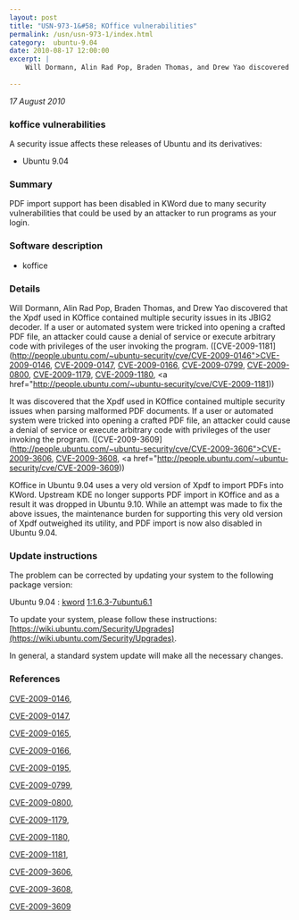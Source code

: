 ```yaml
---
layout: post
title: "USN-973-1&#58; KOffice vulnerabilities"
permalink: /usn/usn-973-1/index.html
category:  ubuntu-9.04
date: 2010-08-17 12:00:00
excerpt: |
    Will Dormann, Alin Rad Pop, Braden Thomas, and Drew Yao discovered that the Xpdf used in KOffice contained multiple security issues in its JBIG2 decoder. If a user or automated system were tricked into opening a crafted PDF file, an attacker could cause a denial of service or execute arbitrary code with privileges of the user invoking the program. ([CVE-2009-1181](http://people.ubuntu.com/~ubuntu-security/cve/CVE-2009-0146">CVE-2009-0146</a>, <a href="http://people.ubuntu.com/~ubuntu-security/cve/CVE-2009-0147">CVE-2009-0147</a>, <a href="http://people.ubuntu.com/~ubuntu-security/cve/CVE-2009-0166">CVE-2009-0166</a>, <a href="http://people.ubuntu.com/~ubuntu-security/cve/CVE-2009-0799">CVE-2009-0799</a>, <a href="http://people.ubuntu.com/~ubuntu-security/cve/CVE-2009-0800">CVE-2009-0800</a>, <a href="http://people.ubuntu.com/~ubuntu-security/cve/CVE-2009-1179">CVE-2009-1179</a>, <a href="http://people.ubuntu.com/~ubuntu-security/cve/CVE-2009-1180">CVE-2009-1180</a>, <a href="http://people.ubuntu.com/~ubuntu-security/cve/CVE-2009-1181))
    
--- 
```

 
 

*17 August 2010*

### koffice vulnerabilities

A security issue affects these releases of Ubuntu and its derivatives:

* Ubuntu 9.04

### Summary

PDF import support has been disabled in KWord due to many security vulnerabilities that could be used by an attacker to run programs as your
login.

### Software description

* koffice 

### Details

Will Dormann, Alin Rad Pop, Braden Thomas, and Drew Yao discovered that the Xpdf used in KOffice contained multiple security issues in its JBIG2 decoder. If a user or automated system were tricked into opening a crafted PDF file, an attacker could cause a denial of service or execute arbitrary code with privileges of the user invoking the program. ([CVE-2009-1181](http://people.ubuntu.com/~ubuntu-security/cve/CVE-2009-0146">CVE-2009-0146</a>, <a href="http://people.ubuntu.com/~ubuntu-security/cve/CVE-2009-0147">CVE-2009-0147</a>, <a href="http://people.ubuntu.com/~ubuntu-security/cve/CVE-2009-0166">CVE-2009-0166</a>, <a href="http://people.ubuntu.com/~ubuntu-security/cve/CVE-2009-0799">CVE-2009-0799</a>, <a href="http://people.ubuntu.com/~ubuntu-security/cve/CVE-2009-0800">CVE-2009-0800</a>, <a href="http://people.ubuntu.com/~ubuntu-security/cve/CVE-2009-1179">CVE-2009-1179</a>, <a href="http://people.ubuntu.com/~ubuntu-security/cve/CVE-2009-1180">CVE-2009-1180</a>, <a href="http://people.ubuntu.com/~ubuntu-security/cve/CVE-2009-1181))

It was discovered that the Xpdf used in KOffice contained multiple security issues when parsing malformed PDF documents. If a user or automated system were tricked into opening a crafted PDF file, an attacker could cause a denial of service or execute arbitrary code with privileges of the user invoking the program. ([CVE-2009-3609](http://people.ubuntu.com/~ubuntu-security/cve/CVE-2009-3606">CVE-2009-3606</a>, <a href="http://people.ubuntu.com/~ubuntu-security/cve/CVE-2009-3608">CVE-2009-3608</a>, <a href="http://people.ubuntu.com/~ubuntu-security/cve/CVE-2009-3609))

KOffice in Ubuntu 9.04 uses a very old version of Xpdf to import PDFs into KWord. Upstream KDE no longer supports PDF import in KOffice and as a result it was dropped in Ubuntu 9.10. While an attempt was made to fix the above issues, the maintenance burden for supporting this very old version of Xpdf outweighed its utility, and PDF import is now also disabled in Ubuntu 9.04. 

### Update instructions

The problem can be corrected by updating your system to the following package version:

Ubuntu 9.04
 : [kword](https://launchpad.net/ubuntu/+source/koffice) <span> [1:1.6.3-7ubuntu6.1](https://launchpad.net/ubuntu/+source/koffice/1:1.6.3-7ubuntu6.1) </span> 

To update your system, please follow these instructions: [https://wiki.ubuntu.com/Security/Upgrades](https://wiki.ubuntu.com/Security/Upgrades).

In general, a standard system update will make all the necessary changes. 

### References

 
 [CVE-2009-0146](http://people.ubuntu.com/~ubuntu-security/cve/CVE-2009-0146), 

 [CVE-2009-0147](http://people.ubuntu.com/~ubuntu-security/cve/CVE-2009-0147), 

 [CVE-2009-0165](http://people.ubuntu.com/~ubuntu-security/cve/CVE-2009-0165), 

 [CVE-2009-0166](http://people.ubuntu.com/~ubuntu-security/cve/CVE-2009-0166), 

 [CVE-2009-0195](http://people.ubuntu.com/~ubuntu-security/cve/CVE-2009-0195), 

 [CVE-2009-0799](http://people.ubuntu.com/~ubuntu-security/cve/CVE-2009-0799), 

 [CVE-2009-0800](http://people.ubuntu.com/~ubuntu-security/cve/CVE-2009-0800), 

 [CVE-2009-1179](http://people.ubuntu.com/~ubuntu-security/cve/CVE-2009-1179), 

 [CVE-2009-1180](http://people.ubuntu.com/~ubuntu-security/cve/CVE-2009-1180), 

 [CVE-2009-1181](http://people.ubuntu.com/~ubuntu-security/cve/CVE-2009-1181), 

 [CVE-2009-3606](http://people.ubuntu.com/~ubuntu-security/cve/CVE-2009-3606), 

 [CVE-2009-3608](http://people.ubuntu.com/~ubuntu-security/cve/CVE-2009-3608), 

 [CVE-2009-3609](http://people.ubuntu.com/~ubuntu-security/cve/CVE-2009-3609)
 

